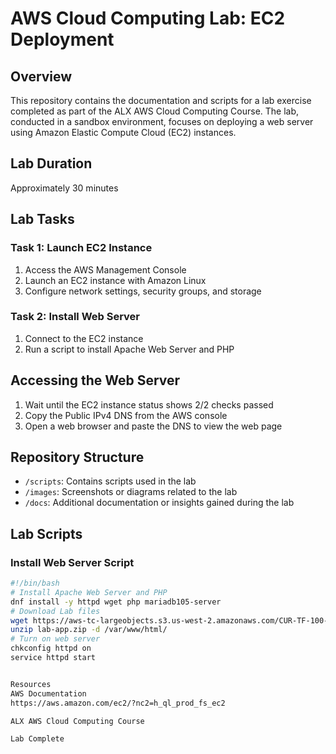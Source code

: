 # AWS Cloud Computing Lab: EC2 Deployment

## Overview

This repository contains the documentation and scripts for a lab exercise completed as part of the ALX AWS Cloud Computing Course. The lab, conducted in a sandbox environment, focuses on deploying a web server using Amazon Elastic Compute Cloud (EC2) instances.

## Lab Duration

Approximately 30 minutes

## Lab Tasks

### Task 1: Launch EC2 Instance

1. Access the AWS Management Console
2. Launch an EC2 instance with Amazon Linux
3. Configure network settings, security groups, and storage

### Task 2: Install Web Server

1. Connect to the EC2 instance
2. Run a script to install Apache Web Server and PHP

## Accessing the Web Server

1. Wait until the EC2 instance status shows 2/2 checks passed
2. Copy the Public IPv4 DNS from the AWS console
3. Open a web browser and paste the DNS to view the web page

## Repository Structure

- `/scripts`: Contains scripts used in the lab
- `/images`: Screenshots or diagrams related to the lab
- `/docs`: Additional documentation or insights gained during the lab

## Lab Scripts

### Install Web Server Script

```bash
#!/bin/bash
# Install Apache Web Server and PHP
dnf install -y httpd wget php mariadb105-server
# Download Lab files
wget https://aws-tc-largeobjects.s3.us-west-2.amazonaws.com/CUR-TF-100-ACCLFO-2/2-lab2-vpc/s3/lab-app.zip
unzip lab-app.zip -d /var/www/html/
# Turn on web server
chkconfig httpd on
service httpd start


Resources
AWS Documentation
https://aws.amazon.com/ec2/?nc2=h_ql_prod_fs_ec2

ALX AWS Cloud Computing Course

Lab Complete
